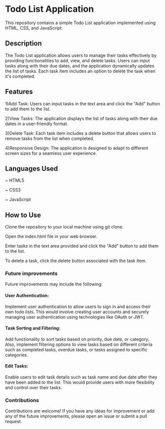 # Todo List Application

This repository contains a simple Todo List application implemented using HTML, CSS, and JavaScript.


## Description

The Todo List application allows users to manage their tasks effectively by providing functionalities to add, view, and delete tasks. Users can input tasks along with their due dates, and the application dynamically updates the list of tasks. Each task item includes an option to delete the task when it's completed.
## Features
1)Add Task: Users can input tasks in the text area and click the "Add" button to add them to the list.

2)View Tasks: The application displays the list of tasks along with their due dates in a user-friendly format.

3)Delete Task: Each task item includes a delete button that allows users to remove tasks from the list when completed.

4)Responsive Design: The application is designed to adapt to different screen sizes for a seamless user experience.
## Languages Used

~ HTML5

~ CSS3

~ JavaScript
## How to Use
Clone the repository to your local machine using git clone.

Open the index.html file in your web browser.

Enter tasks in the text area provided and click the "Add" button to add them to the list.

To delete a task, click the delete button associated with the task item.
### Future improvements

Future improvements may include the following:
#### User Authentication:
Implement user authentication to allow users to sign in and access their own todo lists. This would involve creating user accounts and securely managing user authentication using technologies like OAuth or JWT.

#### Task Sorting and Filtering:
Add functionality to sort tasks based on priority, due date, or category. Also, implement filtering options to view tasks based on different criteria such as completed tasks, overdue tasks, or tasks assigned to specific categories.
#### Edit Tasks:
Enable users to edit task details such as task name and due date after they have been added to the list. This would provide users with more flexibility and control over their tasks.
### Contributions
Contributions are welcome! If you have any ideas for improvement or add any of the future improvements, please open an issue or submit a pull request.